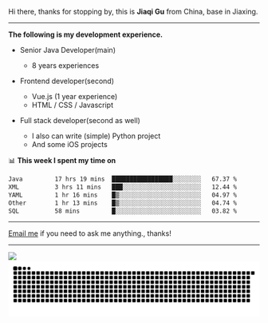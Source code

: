 Hi there, thanks for stopping by, this is **Jiaqi Gu** from China, base in Jiaxing.

---

**The following is my development experience.**

- Senior Java Developer(main)
  - 8 years experiences

- Frontend developer(second)
  - Vue.js (1 year experience)
  - HTML / CSS / Javascript
  
- Full stack developer(second as well)
  - I also can write (simple) Python project
  - And some iOS projects

📊 **This week I spent my time on**
<!--START_SECTION:waka-->

```text
Java         17 hrs 19 mins  █████████████████░░░░░░░░   67.37 %
XML          3 hrs 11 mins   ███░░░░░░░░░░░░░░░░░░░░░░   12.44 %
YAML         1 hr 16 mins    █▒░░░░░░░░░░░░░░░░░░░░░░░   04.97 %
Other        1 hr 13 mins    █▒░░░░░░░░░░░░░░░░░░░░░░░   04.74 %
SQL          58 mins         █░░░░░░░░░░░░░░░░░░░░░░░░   03.82 %
```

<!--END_SECTION:waka-->

---

[Email me](mailto:htk2klwgr@mozmail.com?subject=Hiring_from_GitHub) if you need to ask me anything., thanks!

---

![]( https://visitor-badge.glitch.me/badge?page_id=githubgujiaqi)
![]( https://github.com/droid-Q/droid-Q/raw/output/github-contribution-grid-snake.svg#gh-dark-mode-only)
